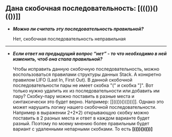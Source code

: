 Дана скобочная последовательность: [((())()(())]]
---
- ***Можно ли считать эту последовательность правильной?***

  Нет, скобочная последовательность неправильная
***
- ***Если ответ на предыдущий вопрос “нет” - то что необходимо в ней изменить, чтоб она стала правильной?***

  Чтобы исправить данную скобочную последовательность, можно воспользоваться правилами структуры данных Stack. А конкретно правилом LIFO (Last In, First Out).
  В данной скобочной последовательности пары не имеет скобка "(" и скобка "]". Вот только нужно удалить их из последовательности или добавить им пару? Скобку-пару можно поставить в разные места и синтаксически это будет верно. Например: [[((())()(()))]]. Однако это может нарушить логику нашего скобочной последовательности. Например в выражении 2+2\*2) открывающую скобку можно поставить в 2 разных места и ответ в каждом варианте будет разный.
  Поэтому по моему мнению более правильным будет вариант с удаленными непарными скобками. То есть **[(())()(())]**
